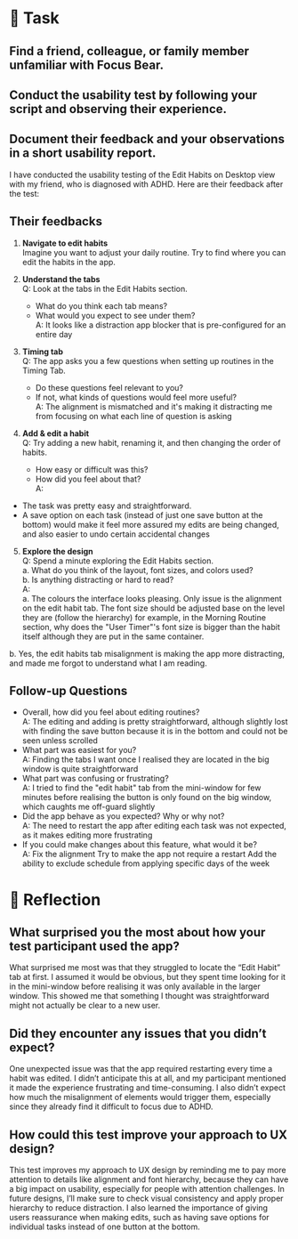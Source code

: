# 📝 Task
## Find a friend, colleague, or family member unfamiliar with Focus Bear.
## Conduct the usability test by following your script and observing their experience.
## Document their feedback and your observations in a short usability report.

I have conducted the usability testing of the Edit Habits on Desktop view with my friend, who is diagnosed with ADHD.
Here are their feedback after the test:

## Their feedbacks
1. **Navigate to edit habits**  
   Imagine you want to adjust your daily routine. Try to find where you can edit the habits in the app.  

2. **Understand the tabs**  
Q:   Look at the tabs in the Edit Habits section.  
   - What do you think each tab means?  
   - What would you expect to see under them?  
A: It looks like a distraction app blocker that is pre-configured for an entire day
3. **Timing tab**  
Q:   The app asks you a few questions when setting up routines in the Timing Tab.  
   - Do these questions feel relevant to you?  
   - If not, what kinds of questions would feel more useful?  
A: 	The alignment is mismatched and it's making it distracting me from focusing on what each line of question is asking
4. **Add & edit a habit**  
Q:   Try adding a new habit, renaming it, and then changing the order of habits.  
   - How easy or difficult was this?  
   - How did you feel about that?  
A: 
- The task was pretty easy and straightforward.
- A save option on each task (instead of just one save button at the bottom) would make it feel more assured my edits are being changed, and also easier to undo certain accidental changes
5. **Explore the design**  
Q: Spend a minute exploring the Edit Habits section.  
   a. What do you think of the layout, font sizes, and colors used?  
   b. Is anything distracting or hard to read?  
A: 	
a. The colours the interface looks pleasing. Only issue is the alignment on the edit habit tab. The font size should be adjusted base on the level they are (follow the hierarchy) for example, in the Morning Routine section, why does the "User Timer"'s font size is bigger than the habit itself although they are put in the same container.

b. 	Yes, the edit habits tab misalignment is making the app more distracting, and made me forgot to understand what I am reading. 
## Follow-up Questions
- Overall, how did you feel about editing routines?  
A: The editing and adding is pretty straightforward, although slightly lost with finding the save button because it is in the bottom and could not be seen unless scrolled
- What part was easiest for you?  
A: Finding the tabs I want once I realised they are located in the big window is quite straightforward
- What part was confusing or frustrating?  
A: I tried to find the "edit habit" tab from the mini-window for few minutes before realising the button is only found on the big window, which caughts me off-guard slightly
- Did the app behave as you expected? Why or why not?   
A: The need to restart the app after editing each task was not expected, as it makes editing more frustrating
- If you could make changes about this feature, what would it be?  
A: Fix the alignment Try to make the app not require a restart Add the ability to exclude schedule from applying specific days of the week

# 📝 Reflection
## What surprised you the most about how your test participant used the app?
What surprised me most was that they struggled to locate the “Edit Habit” tab at first. I assumed it would be obvious, but they spent time looking for it in the mini-window before realising it was only available in the larger window. This showed me that something I thought was straightforward might not actually be clear to a new user.
## Did they encounter any issues that you didn’t expect?
 One unexpected issue was that the app required restarting every time a habit was edited. I didn’t anticipate this at all, and my participant mentioned it made the experience frustrating and time-consuming. I also didn’t expect how much the misalignment of elements would trigger them, especially since they already find it difficult to focus due to ADHD.
## How could this test improve your approach to UX design?
This test improves my approach to UX design by reminding me to pay more attention to details like alignment and font hierarchy, because they can have a big impact on usability, especially for people with attention challenges.
In future designs, I’ll make sure to check visual consistency and apply proper hierarchy to reduce distraction. I also learned the importance of giving users reassurance when making edits, such as having save options for individual tasks instead of one button at the bottom. 
